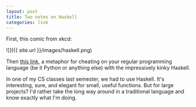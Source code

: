 ```yaml
---
layout: post
title: Two notes on Haskell
categories: link
---
```


First, this comic from xkcd:

![]({{ site.url }}/images/haskell.png)

Then [this link](http://www.xent.com/pipermail/fork/Week-of-Mon-20070219/044101.html), a metaphor for cheating on your regular programming language (be it Python or anything else) with the impressively kinky Haskell.

In one of my CS classes last semester, we had to use Haskell. It's interesting, sure, and elegant for small, useful functions. But for large projects? I'd rather take the long way around in a traditional language and know exactly what I'm doing.
